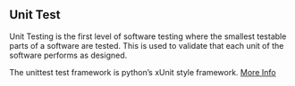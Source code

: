 ﻿﻿﻿## **Unit Test**Unit Testing is the first level of software testing where the smallest testable parts of a software are tested. This is used to validate that each unit of the software performs as designed.The unittest test framework is python’s xUnit style framework. [More Info](https://docs.python.org/2/library/unittest.html)